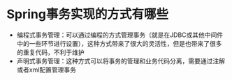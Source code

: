 # Spring事务实现的方式有哪些
- 编程式事务管理：可以通过编程的方式管理事务（就是在JDBC或其他中间件中的一些环节进行设置），这种方式带来了很大的灵活性，但是也带来了很多的重复代码，不利于维护
- 声明式事务管理：这种方式可以将事务的管理和业务代码分离，需要通过注解或者xml配置管理事务